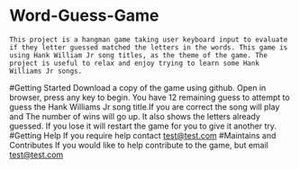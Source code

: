 # Word-Guess-Game
    This project is a hangman game taking user keyboard input to evaluate if they letter guessed matched the letters in the words. This game is using Hank William Jr song titles, as the theme of the game. The project is useful to relax and enjoy trying to learn some Hank Williams Jr songs.
#Getting Started
    Download a copy of the game using github. Open in browser, press any key to begin. You have 12 remaining guess to attempt to guess the Hank Williams Jr song title.If you are correct the song will play and The number of wins will go up. It also shows the letters already guessed. If you lose it will restart the game for you to give it another try.
#Getting Help
    If you require help contact test@test.com
#Maintains and Contributes
    If you would like to help contribute to the game, but email test@test.com


